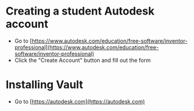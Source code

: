 <!-- TITLE: Autodesk Vault Installation Tutorial -->
<!-- SUBTITLE: A quick summary of Autodesk Vault Installation Tutorial -->

# Creating a student Autodesk account
* Go to [https://www.autodesk.com/education/free-software/inventor-professional](https://www.autodesk.com/education/free-software/inventor-professional)
* Click the "Create Account" button and fill out the form

# Installing Vault
* Go to [https://autodesk.com](https://autodesk.com)